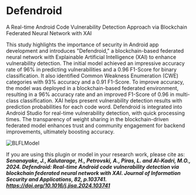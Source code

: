 # Defendroid
A Real-time Android Code Vulnerability Detection Approach via Blockchain Federated Neural Network with XAI

This study highlights the importance of security in Android app development and introduces "Defendroid," a blockchain-based federated neural network with Explainable Artificial Intelligence (XAI) to enhance vulnerability detection. The initial model achieved an impressive accuracy rate of 96% in predicting vulnerabilities and a 0.96 F1-Score for binary classification. It also identified Common Weakness Enumeration (CWE) categories with 93% accuracy and a 0.91 F1-Score. To improve accuracy, the model was deployed in a blockchain-based federated environment, resulting in a 96% accuracy rate and an improved F1-Score of 0.96 in multi-class classification. XAI helps present vulnerability detection results with prediction probabilities for each code word. Defendroid is integrated into Android Studio for real-time vulnerability detection, with quick processing times. The transparency of weight sharing in the blockchain-driven federated model enhances trust and community engagement for backend improvements, ultimately boosting accuracy.

![BLFLModel](https://github.com/softwaresec-labs/Defendroid/assets/102326773/8a648e50-ad05-4131-a803-e1988de28f29)


If you are using this plugin or model in your research work, please cite as: **_Senanayake, J., Kalutarage, H., Petrovski, A., Piras, L. and Al-Kadri, M.O., 2024. Defendroid: Real-time Android code vulnerability detection via blockchain federated neural network with XAI. Journal of Information Security and Applications, 82, p.103741. https://doi.org/10.1016/j.jisa.2024.103741_**


